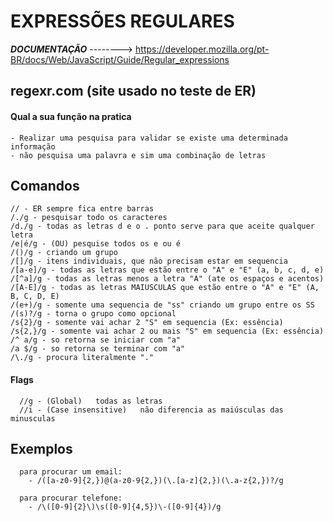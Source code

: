 <h1> EXPRESSÕES REGULARES </h1> 

 
  ***DOCUMENTAÇÃO*** --------> <a>https://developer.mozilla.org/pt-BR/docs/Web/JavaScript/Guide/Regular_expressions</a>

<h2> regexr.com (site usado no teste de ER) </h2>

<h4> Qual a sua função na  pratica </h4>    

    - Realizar uma pesquisa para validar se existe uma determinada informação 
    - não pesquisa uma palavra e sim uma combinação de letras

<h2> Comandos </h2>

    // - ER sempre fica entre barras
    /./g - pesquisar todo os caracteres
    /d./g - todas as letras d e o . ponto serve para que aceite qualquer letra
    /e|é/g - (OU) pesquise todos os e ou é
    /()/g - criando um grupo
    /[]/g - itens individuais, que não precisam estar em sequencia  
    /[a-e]/g - todas as letras que estão entre o "A" e "E" (a, b, c, d, e)
    /[^a]/g - todas as letras menos a letra "A" (ate os espaços e acentos)
    /[A-E]/g - todas as letras MAIUSCULAS que estão entre o "A" e "E" (A, B, C, D, E)
    /(e+)/g - somente uma sequencia de "ss" criando um grupo entre os SS
    /(s)?/g - torna o grupo como opcional
    /s{2}/g - somente vai achar 2 "S" em sequencia (Ex: essência) 
    /s{2,}/g - somente vai achar 2 ou mais "S" em sequencia (Ex: essência)
    /^ a/g - so retorna se iniciar com "a" 
    /a $/g - so retorna se terminar com "a"
    /\./g - procura literalmente "."   
    
    
    
  
  <h4> Flags </h4>

      //g - (Global)   todas as letras
      //i - (Case insensitive)   não diferencia as maiúsculas das minusculas


  <h2> Exemplos </h2>

      para procurar um email:
        - /([a-z0-9]{2,})@(a-z0-9{2,})(\.[a-z]{2,})(\.a-z{2,})?/g

      para procurar telefone:
        - /\([0-9]{2}\)\s([0-9]{4,5})\-([0-9]{4})/g



    
